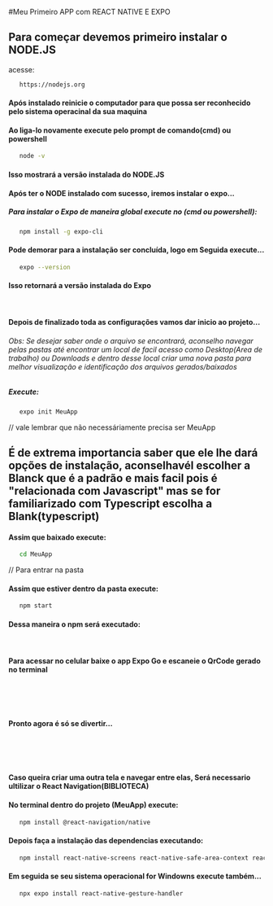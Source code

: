 #Meu Primeiro APP com REACT NATIVE E EXPO

## Para começar devemos primeiro instalar o NODE.JS

acesse:

   ```bash
      https://nodejs.org
   ```

#### Após instalado reinicie o computador para que possa ser reconhecido pelo sistema operacinal da sua maquina

#### Ao liga-lo novamente execute pelo prompt de comando(cmd) ou powershell

   ```bash
      node -v
   ```

#### Isso mostrará a versão instalada do NODE.JS

#### Após ter o NODE instalado com sucesso, iremos instalar o expo...

##### Para instalar o Expo de maneira global execute no (cmd ou powershell):

   ```bash
      npm install -g expo-cli
   ```

#### Pode demorar para a instalação ser concluída, logo em Seguida execute...

   ```bash
      expo --version
   ```

#### Isso retornará a versão instalada do Expo

<br>

#### Depois de finalizado toda as configurações vamos dar inicio ao projeto...

###### Obs: Se desejar saber onde o arquivo se encontrará, aconselho navegar pelas pastas até encontrar um local de facil acesso como Desktop(Area de trabalho) ou Downloads e dentro desse local criar uma nova pasta para melhor visualização e identificação dos arquivos gerados/baixados

##### Execute:

   ```bash
      expo init MeuApp
   ```

// vale lembrar que não necessáriamente precisa ser MeuApp

## É de extrema importancia saber que ele lhe dará opções de instalação, aconselhavél escolher a Blanck que é a padrão e mais facil pois é "relacionada com Javascript" mas se for familiarizado com Typescript escolha a Blank(typescript)

#### Assim que baixado execute:

   ```bash
      cd MeuApp
   ```

// Para entrar na pasta

#### Assim que estiver dentro da pasta execute:

   ```bash
      npm start
   ```

#### Dessa maneira o npm será executado:

<br>

#### Para acessar no celular baixe o app Expo Go e escaneie o QrCode gerado no terminal

<br><br><br>

####  Pronto agora é só se divertir...

<br><br><br>

#### Caso queira criar uma outra tela e navegar entre elas, Será necessario ultilizar o React Navigation(BIBLIOTECA)

#### No terminal dentro do projeto (MeuApp) execute:

   ```bash
      npm install @react-navigation/native
   ```

#### Depois faça a instalação das dependencias executando:
   
   ```bash
      npm install react-native-screens react-native-safe-area-context react-native-gesture-handler react-native-reanimated react-native-vector-icons @react-navigation/stack
   ```

#### Em seguida se seu sistema operacional for Windowns execute também...

   ```bash
      npx expo install react-native-gesture-handler
   ```
